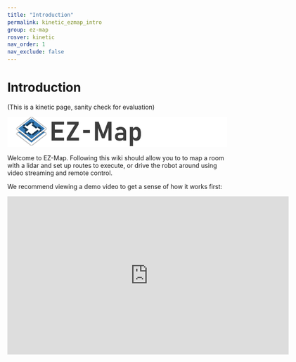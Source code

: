 ```yaml
---
title: "Introduction"
permalink: kinetic_ezmap_intro
group: ez-map
rosver: kinetic
nav_order: 1
nav_exclude: false
---
```


# Introduction

(This is a kinetic page, sanity check for evaluation)

<img src="/assets/ezmap/ezmap_logo.png" alt="" width="500">

<p>Welcome to EZ-Map. Following this wiki should allow you to to map a room with a lidar and set up routes to execute, or drive the robot around using video streaming and remote control.<p>

<p>We recommend viewing a demo video to get a sense of how it works first:<p>

<iframe width="640" height="360" src="https://www.youtube-nocookie.com/embed/3eAT3yVr2AM" title="YouTube video player" frameborder="0" allow="accelerometer; autoplay; clipboard-write; encrypted-media; gyroscope; picture-in-picture" allowfullscreen></iframe>

